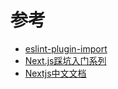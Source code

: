 # 参考

- [eslint-plugin-import](https://github.com/benmosher/eslint-plugin-import)
- [Next.js踩坑入门系列](https://juejin.im/post/5b9a19685188255c865e07f7)
- [Nextjs中文文档](https://segmentfault.com/a/1190000016359472)
